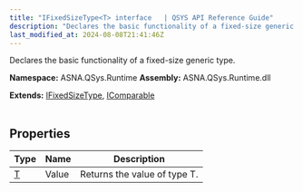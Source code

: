 ```yaml
---
title: "IFixedSizeType<T> interface   | QSYS API Reference Guide"
description: "Declares the basic functionality of a fixed-size generic type. "
last_modified_at: 2024-08-08T21:41:46Z
---
```


Declares the basic functionality of a fixed-size generic type.

**Namespace:** ASNA.QSys.Runtime
**Assembly:** ASNA.QSys.Runtime.dll

**Extends:** [IFixedSizeType](/reference/runtime/qsys-runtime/i-fixed-size-type.html), [IComparable](https://learn.microsoft.com/en-us/dotnet/api/system.icomparable-1?view=net-8.0)
<br>
<br>

## Properties

| Type | Name | Description
| --- | --- | --- 
| [T](https://learn.microsoft.com/en-us/dotnet/api/system.type?view=net-8.0) | Value | Returns the value of type T. |
